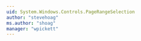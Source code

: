 ```yaml
---
uid: System.Windows.Controls.PageRangeSelection
author: "stevehoag"
ms.author: "shoag"
manager: "wpickett"
---
```

